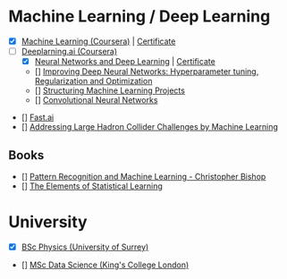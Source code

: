 # Machine Learning / Deep Learning

- [X] [Machine Learning (Coursera)](https://www.coursera.org/learn/machine-learning) | [Certificate](https://www.coursera.org/account/accomplishments/certificate/2FWLRXCTDMNB)
- [ ] [Deeplarning.ai (Coursera)](https://www.deeplearning.ai/)
  - [X] [Neural Networks and Deep Learning](https://www.coursera.org/learn/neural-networks-deep-learning/) | [Certificate](https://www.coursera.org/account/accomplishments/records/QHTVG2YNGTHF)
  - [] [Improving Deep Neural Networks: Hyperparameter tuning, Regularization and Optimization](https://www.coursera.org/learn/deep-neural-network/home/welcome)
  - [] [Structuring Machine Learning Projects](https://www.coursera.org/learn/machine-learning-projects/home/welcome)
  - [] [Convolutional Neural Networks](https://www.coursera.org/learn/convolutional-neural-networks/home/welcome)
- [] [Fast.ai](http://www.fast.ai/)
- [] [Addressing Large Hadron Collider Challenges by Machine Learning](https://www.coursera.org/learn/hadron-collider-machine-learning)

## Books

- [] [Pattern Recognition and Machine Learning - Christopher Bishop](http://users.isr.ist.utl.pt/~wurmd/Livros/school/Bishop%20-%20Pattern%20Recognition%20And%20Machine%20Learning%20-%20Springer%20%202006.pdf)
- [] [The Elements of Statistical Learning](https://web.stanford.edu/~hastie/Papers/ESLII.pdf)

# University

- [X] [BSc Physics (University of Surrey)](https://www.surrey.ac.uk/undergraduate/physics#overview)
- [] [MSc Data Science (King's College London)](https://www.kcl.ac.uk/study/postgraduate/taught-courses/data-science-msc.aspx)

